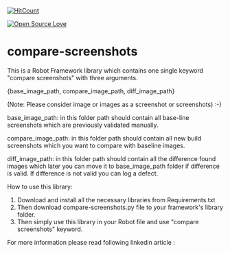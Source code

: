 [![HitCount](http://hits.dwyl.io/ameyanatu/compare-screenshots.svg)](http://hits.dwyl.io/ameyanatu/compare-screenshots)

[![Open Source Love](https://badges.frapsoft.com/os/v1/open-source.svg?v=103)](https://github.com/ellerbrock/open-source-badges/)

# compare-screenshots

This is a Robot Framework library which contains one single keyword "compare screenshots" with three arguments.

{base_image_path, compare_image_path, diff_image_path}

(Note: Please consider image or images as a screenshot or screenshots) :-)

base_image_path: in this folder path should contain all base-line screenshots which are previously validated manually.

compare_image_path: in this folder path should contain all new build screenshots which you want to compare with baseline images.

diff_image_path: in this folder path should contain all the difference found images which later you can move it to base_image_path folder if difference is valid. If difference is not valid  you can log a defect.

How to use this library:

1. Download and install all the necessary libraries from Requirements.txt
2. Then download compare-screenshots.py file to your framework's  library folder.
3. Then simply use this  library in your Robot file and use "compare screenshots" keyword.

For more information please read following linkedin article :





